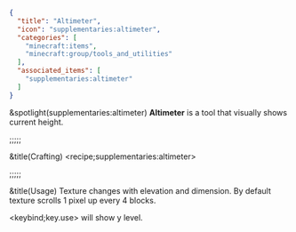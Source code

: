```json
{
  "title": "Altimeter",
  "icon": "supplementaries:altimeter",
  "categories": [
    "minecraft:items",
    "minecraft:group/tools_and_utilities"
  ],
  "associated_items": [
    "supplementaries:altimeter"
  ]
}
```

&spotlight(supplementaries:altimeter)
**Altimeter** is a tool that visually shows current height.

;;;;;

&title(Crafting)
<recipe;supplementaries:altimeter>

;;;;;

&title(Usage)
Texture changes with elevation and dimension. By default texture scrolls 1 pixel up every 4 blocks.


<keybind;key.use> will show y level. 
